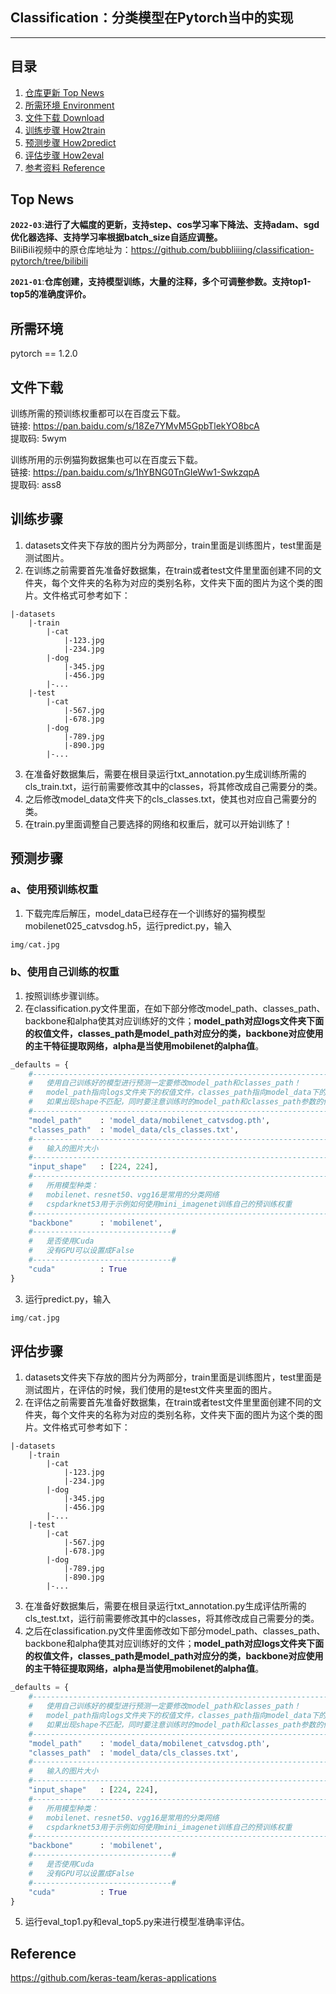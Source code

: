## Classification：分类模型在Pytorch当中的实现
---

## 目录
1. [仓库更新 Top News](#仓库更新)
2. [所需环境 Environment](#所需环境)
3. [文件下载 Download](#文件下载)
4. [训练步骤 How2train](#训练步骤)
5. [预测步骤 How2predict](#预测步骤)
6. [评估步骤 How2eval](#评估步骤)
7. [参考资料 Reference](#Reference)

## Top News
**`2022-03`**:**进行了大幅度的更新，支持step、cos学习率下降法、支持adam、sgd优化器选择、支持学习率根据batch_size自适应调整。**  
BiliBili视频中的原仓库地址为：https://github.com/bubbliiiing/classification-pytorch/tree/bilibili

**`2021-01`**:**仓库创建，支持模型训练，大量的注释，多个可调整参数。支持top1-top5的准确度评价。**   

## 所需环境
pytorch == 1.2.0

## 文件下载
训练所需的预训练权重都可以在百度云下载。     
链接: https://pan.baidu.com/s/18Ze7YMvM5GpbTlekYO8bcA     
提取码: 5wym   

训练所用的示例猫狗数据集也可以在百度云下载。   
链接: https://pan.baidu.com/s/1hYBNG0TnGIeWw1-SwkzqpA     
提取码: ass8    

## 训练步骤
1. datasets文件夹下存放的图片分为两部分，train里面是训练图片，test里面是测试图片。  
2. 在训练之前需要首先准备好数据集，在train或者test文件里里面创建不同的文件夹，每个文件夹的名称为对应的类别名称，文件夹下面的图片为这个类的图片。文件格式可参考如下：
```
|-datasets
    |-train
        |-cat
            |-123.jpg
            |-234.jpg
        |-dog
            |-345.jpg
            |-456.jpg
        |-...
    |-test
        |-cat
            |-567.jpg
            |-678.jpg
        |-dog
            |-789.jpg
            |-890.jpg
        |-...
```
3. 在准备好数据集后，需要在根目录运行txt_annotation.py生成训练所需的cls_train.txt，运行前需要修改其中的classes，将其修改成自己需要分的类。   
4. 之后修改model_data文件夹下的cls_classes.txt，使其也对应自己需要分的类。  
5. 在train.py里面调整自己要选择的网络和权重后，就可以开始训练了！  

## 预测步骤
### a、使用预训练权重
1. 下载完库后解压，model_data已经存在一个训练好的猫狗模型mobilenet025_catvsdog.h5，运行predict.py，输入  
```python
img/cat.jpg
```
### b、使用自己训练的权重
1. 按照训练步骤训练。  
2. 在classification.py文件里面，在如下部分修改model_path、classes_path、backbone和alpha使其对应训练好的文件；**model_path对应logs文件夹下面的权值文件，classes_path是model_path对应分的类，backbone对应使用的主干特征提取网络，alpha是当使用mobilenet的alpha值**。  
```python
_defaults = {
    #--------------------------------------------------------------------------#
    #   使用自己训练好的模型进行预测一定要修改model_path和classes_path！
    #   model_path指向logs文件夹下的权值文件，classes_path指向model_data下的txt
    #   如果出现shape不匹配，同时要注意训练时的model_path和classes_path参数的修改
    #--------------------------------------------------------------------------#
    "model_path"    : 'model_data/mobilenet_catvsdog.pth',
    "classes_path"  : 'model_data/cls_classes.txt',
    #--------------------------------------------------------------------#
    #   输入的图片大小
    #--------------------------------------------------------------------#
    "input_shape"   : [224, 224],
    #--------------------------------------------------------------------#
    #   所用模型种类：
    #   mobilenet、resnet50、vgg16是常用的分类网络
    #   cspdarknet53用于示例如何使用mini_imagenet训练自己的预训练权重
    #--------------------------------------------------------------------#
    "backbone"      : 'mobilenet',
    #-------------------------------#
    #   是否使用Cuda
    #   没有GPU可以设置成False
    #-------------------------------#
    "cuda"          : True
}
```
3. 运行predict.py，输入  
```python
img/cat.jpg
```  

## 评估步骤
1. datasets文件夹下存放的图片分为两部分，train里面是训练图片，test里面是测试图片，在评估的时候，我们使用的是test文件夹里面的图片。  
2. 在评估之前需要首先准备好数据集，在train或者test文件里里面创建不同的文件夹，每个文件夹的名称为对应的类别名称，文件夹下面的图片为这个类的图片。文件格式可参考如下：
```
|-datasets
    |-train
        |-cat
            |-123.jpg
            |-234.jpg
        |-dog
            |-345.jpg
            |-456.jpg
        |-...
    |-test
        |-cat
            |-567.jpg
            |-678.jpg
        |-dog
            |-789.jpg
            |-890.jpg
        |-...
```
3. 在准备好数据集后，需要在根目录运行txt_annotation.py生成评估所需的cls_test.txt，运行前需要修改其中的classes，将其修改成自己需要分的类。   
4. 之后在classification.py文件里面修改如下部分model_path、classes_path、backbone和alpha使其对应训练好的文件；**model_path对应logs文件夹下面的权值文件，classes_path是model_path对应分的类，backbone对应使用的主干特征提取网络，alpha是当使用mobilenet的alpha值**。  
```python
_defaults = {
    #--------------------------------------------------------------------------#
    #   使用自己训练好的模型进行预测一定要修改model_path和classes_path！
    #   model_path指向logs文件夹下的权值文件，classes_path指向model_data下的txt
    #   如果出现shape不匹配，同时要注意训练时的model_path和classes_path参数的修改
    #--------------------------------------------------------------------------#
    "model_path"    : 'model_data/mobilenet_catvsdog.pth',
    "classes_path"  : 'model_data/cls_classes.txt',
    #--------------------------------------------------------------------#
    #   输入的图片大小
    #--------------------------------------------------------------------#
    "input_shape"   : [224, 224],
    #--------------------------------------------------------------------#
    #   所用模型种类：
    #   mobilenet、resnet50、vgg16是常用的分类网络
    #   cspdarknet53用于示例如何使用mini_imagenet训练自己的预训练权重
    #--------------------------------------------------------------------#
    "backbone"      : 'mobilenet',
    #-------------------------------#
    #   是否使用Cuda
    #   没有GPU可以设置成False
    #-------------------------------#
    "cuda"          : True
}
```
5. 运行eval_top1.py和eval_top5.py来进行模型准确率评估。

## Reference
https://github.com/keras-team/keras-applications   

